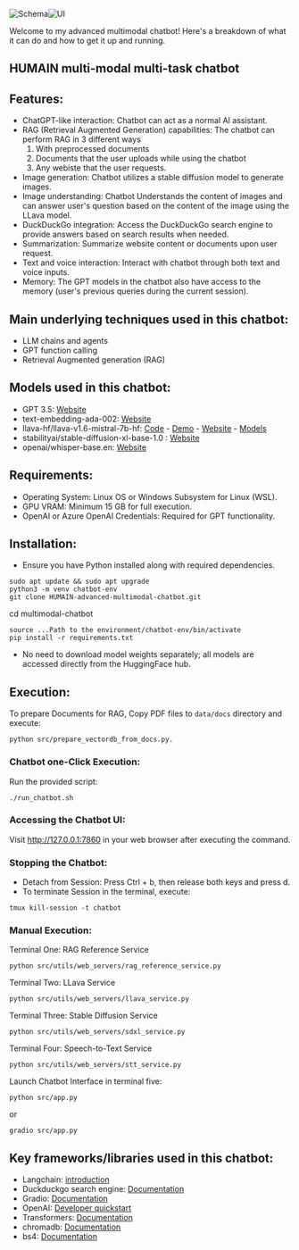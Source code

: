 ![Schema](https://github.com/user-attachments/assets/c896bc6a-bd1f-4d21-bb01-57f92146ad3b)![UI](https://github.com/user-attachments/assets/c8d48a44-599b-494a-a2e2-73db8c6676fc)

Welcome to my advanced multimodal chatbot! Here's a breakdown of what it can do and how to get it up and running.
## HUMAIN multi-modal multi-task chatbot

## Features:
- ChatGPT-like interaction: Chatbot can act as a normal AI assistant.
- RAG (Retrieval Augmented Generation) capabilities: The chatbot can perform RAG in 3 different ways 
  1. With preprocessed documents
  2. Documents that the user uploads while using the chatbot
  3. Any webiste that the user requests.
- Image generation: Chatbot utilizes a stable diffusion model to generate images.
- Image understanding: Chatbot Understands the content of images and can answer user's question based on the content of the image using the LLava model.
- DuckDuckGo integration: Access the DuckDuckGo search engine to provide answers based on search results when needed.
- Summarization: Summarize website content or documents upon user request.
- Text and voice interaction: Interact with chatbot through both text and voice inputs.
- Memory: The GPT models in the chatbot also have access to the memory (user's previous queries during the current session).


## Main underlying techniques used in this chatbot:
- LLM chains and agents
- GPT function calling
- Retrieval Augmented generation (RAG)

## Models used in this chatbot:
- GPT 3.5: [Website](https://platform.openai.com/docs/models)
- text-embedding-ada-002: [Website](https://platform.openai.com/docs/models)
- llava-hf/llava-v1.6-mistral-7b-hf: [Code](https://github.com/haotian-liu/LLaVA) - [Demo](https://llava.hliu.cc/) - [Website](https://llava-vl.github.io/blog/2024-01-30-llava-next/) - [Models](https://github.com/haotian-liu/LLaVA/blob/main/docs/MODEL_ZOO.md#llava-v16)
- stabilityai/stable-diffusion-xl-base-1.0 : [Website](https://huggingface.co/stabilityai/stable-diffusion-xl-base-1.0)
- openai/whisper-base.en: [Website](https://huggingface.co/openai/whisper-base.en)

## Requirements:
- Operating System: Linux OS or Windows Subsystem for Linux (WSL).
- GPU VRAM: Minimum 15 GB for full execution.
- OpenAI or Azure OpenAI Credentials: Required for GPT functionality.

## Installation:
- Ensure you have Python installed along with required dependencies.
```
sudo apt update && sudo apt upgrade
python3 -m venv chatbot-env
git clone HUMAIN-advanced-multimodal-chatbot.git
```
cd multimodal-chatbot
```
source ...Path to the environment/chatbot-env/bin/activate
pip install -r requirements.txt
```
- No need to download model weights separately; all models are accessed directly from the HuggingFace hub.

## Execution:

To prepare Documents for RAG, Copy PDF files to `data/docs` directory and execute:
```
python src/prepare_vectordb_from_docs.py.
```

### Chatbot one-Click Execution:
Run the provided script: 
```
./run_chatbot.sh
```
### Accessing the Chatbot UI:
Visit http://127.0.0.1:7860 in your web browser after executing the command.

### Stopping the Chatbot:
- Detach from Session:
Press Ctrl + b, then release both keys and press d.
- To terminate Session in the terminal, execute: 
```
tmux kill-session -t chatbot
```

### Manual Execution:
Terminal One: RAG Reference Service
```
python src/utils/web_servers/rag_reference_service.py
```
Terminal Two: LLava Service
```
python src/utils/web_servers/llava_service.py
```
Terminal Three: Stable Diffusion Service
```
python src/utils/web_servers/sdxl_service.py
```
Terminal Four: Speech-to-Text Service
```
python src/utils/web_servers/stt_service.py
```
Launch Chatbot Interface in terminal five:
```
python src/app.py
```
or
```
gradio src/app.py
```

## Key frameworks/libraries used in this chatbot:
- Langchain: [introduction](https://python.langchain.com/docs/get_started/introduction)
- Duckduckgo search engine: [Documentation](https://pypi.org/project/duckduckgo-search/)
- Gradio: [Documentation](https://www.gradio.app/docs/interface)
- OpenAI: [Developer quickstart](https://platform.openai.com/docs/quickstart?context=python)
- Transformers: [Documentation](https://huggingface.co/docs/transformers/en/index)
- chromadb: [Documentation](https://docs.trychroma.com/)
- bs4: [Documentation](https://beautiful-soup-4.readthedocs.io/en/latest/)
